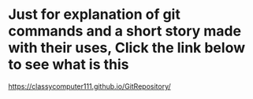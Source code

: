# Just for explanation of git commands and a short story made with their uses, Click the link below to see what is this
https://classycomputer111.github.io/GitRepository/
